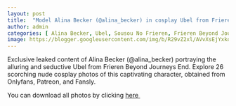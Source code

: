 ```yaml
---
layout: post
title:  "Model Alina Becker (@alina_becker) in cosplay Ubel from Frieren Beyond Journeys End - 26 leaked photos from Onlyfans, Patreon, and Fansly"
author: admin
categories: [ Alina Becker, Ubel, Sousou No Frieren, Frieren Beyond Journeys ]
image: https://blogger.googleusercontent.com/img/b/R29vZ2xl/AVvXsEjYxkorZuxvBntGWQwB_koK09w4cuAtp5t-hzzFyZbPCUTOqvEgeqDzlH7p6nOmchiV39s4Ucll4KiJU8twJTLlKe2nXMLOPs95TUngaMlY9rnONmbIbejV9awyr0c4e913_1IYruwI_o-su660rms2hPM62w8Kv964MNtTTqD5gMn2764NnTAEo_WpIt4y/s1600/01.webp
---
```


Exclusive leaked content of Alina Becker (@alina_becker) portraying the alluring and seductive Ubel from Frieren Beyond Journeys End. Explore 26 scorching nude cosplay photos of this captivating character, obtained from Onlyfans, Patreon, and Fansly.

<p>You can download all photos by clicking <a href="http://ouo.io/qs/OzRuKBTK?s=https://www.mediafire.com/file/oq21y5kovhfkwnd/Model_Alina_Becker_%2528%2540alina_becker%2529_in_cosplay_Ubel_from_Frieren_Beyond_Journeys_End_-_26_leaked_photos_from_Onlyfans%252C_Patreon%252C_and_Fansly.rar/file">here&nbsp;</a></p>

<div class="separator" style="clear: both;"><a href="https://blogger.googleusercontent.com/img/b/R29vZ2xl/AVvXsEjYxkorZuxvBntGWQwB_koK09w4cuAtp5t-hzzFyZbPCUTOqvEgeqDzlH7p6nOmchiV39s4Ucll4KiJU8twJTLlKe2nXMLOPs95TUngaMlY9rnONmbIbejV9awyr0c4e913_1IYruwI_o-su660rms2hPM62w8Kv964MNtTTqD5gMn2764NnTAEo_WpIt4y/s1600/01.webp" style="display: block; padding: 1em 0; text-align: center; "><img alt="" border="0" data-original-height="1707" data-original-width="1280" src="https://blogger.googleusercontent.com/img/b/R29vZ2xl/AVvXsEjYxkorZuxvBntGWQwB_koK09w4cuAtp5t-hzzFyZbPCUTOqvEgeqDzlH7p6nOmchiV39s4Ucll4KiJU8twJTLlKe2nXMLOPs95TUngaMlY9rnONmbIbejV9awyr0c4e913_1IYruwI_o-su660rms2hPM62w8Kv964MNtTTqD5gMn2764NnTAEo_WpIt4y/s1600/01.webp"/></a></div><div class="separator" style="clear: both;"><a href="https://blogger.googleusercontent.com/img/b/R29vZ2xl/AVvXsEjrKQ7XLoRFGdzki5t_XqBy8bzSikjDNBcgiJJRqRzPHp6oHxFJ-VIqTw3ugOBMpsGfVe7_jJtY5F3Vu8uinX8XFJPZstuOh4lor-3_TVJ34SoJiIKeGMqGWkKNvKFLShPuqwZq2QmN5m30n6BbQf-dOSJ2pjKlX_dR79APPQ9wk0DrkGxh8MJopAkE37ck/s1600/02.webp" style="display: block; padding: 1em 0; text-align: center; "><img alt="" border="0" data-original-height="1600" data-original-width="1280" src="https://blogger.googleusercontent.com/img/b/R29vZ2xl/AVvXsEjrKQ7XLoRFGdzki5t_XqBy8bzSikjDNBcgiJJRqRzPHp6oHxFJ-VIqTw3ugOBMpsGfVe7_jJtY5F3Vu8uinX8XFJPZstuOh4lor-3_TVJ34SoJiIKeGMqGWkKNvKFLShPuqwZq2QmN5m30n6BbQf-dOSJ2pjKlX_dR79APPQ9wk0DrkGxh8MJopAkE37ck/s1600/02.webp"/></a></div><div class="separator" style="clear: both;"><a href="https://blogger.googleusercontent.com/img/b/R29vZ2xl/AVvXsEjBj80AlD1OZ3cYscaOPHsOpL55LLXc_20cOkTyVY_wVsGiaRlLPfGYmt1WTdD47lJrFe1y3HIlVrS3ittaDFTiqf42PEG6f3oenayYAg0RyIEw2X-a8-tfRWdB5XxmAYLqfhDMmGPaSbXhirMxxbgPjAbX2uA_g2_mfQP6Fj7e_RIgH_YHSi3DvpMYuNj5/s1600/03.webp" style="display: block; padding: 1em 0; text-align: center; "><img alt="" border="0" data-original-height="1707" data-original-width="1280" src="https://blogger.googleusercontent.com/img/b/R29vZ2xl/AVvXsEjBj80AlD1OZ3cYscaOPHsOpL55LLXc_20cOkTyVY_wVsGiaRlLPfGYmt1WTdD47lJrFe1y3HIlVrS3ittaDFTiqf42PEG6f3oenayYAg0RyIEw2X-a8-tfRWdB5XxmAYLqfhDMmGPaSbXhirMxxbgPjAbX2uA_g2_mfQP6Fj7e_RIgH_YHSi3DvpMYuNj5/s1600/03.webp"/></a></div><div class="separator" style="clear: both;"><a href="https://blogger.googleusercontent.com/img/b/R29vZ2xl/AVvXsEhuILl23l5LsY-TaQUW9evVJlniAmv3p8Z_Tj6xYlvfgygRNvwwqCRvLl0VTTMbVuAgW7ry0yVV00dXntchEqWWU8dWo_mQh4Sbp2PhfT1UskkAUMzyKQqnIAIK51bBwJZVFEvGSr7cCYO4ahS8aE00363qeuaHbyir22CD-uPN8E-vy0_QC51LhhzpwyXi/s1600/04.webp" style="display: block; padding: 1em 0; text-align: center; "><img alt="" border="0" data-original-height="1707" data-original-width="1280" src="https://blogger.googleusercontent.com/img/b/R29vZ2xl/AVvXsEhuILl23l5LsY-TaQUW9evVJlniAmv3p8Z_Tj6xYlvfgygRNvwwqCRvLl0VTTMbVuAgW7ry0yVV00dXntchEqWWU8dWo_mQh4Sbp2PhfT1UskkAUMzyKQqnIAIK51bBwJZVFEvGSr7cCYO4ahS8aE00363qeuaHbyir22CD-uPN8E-vy0_QC51LhhzpwyXi/s1600/04.webp"/></a></div><div class="separator" style="clear: both;"><a href="https://blogger.googleusercontent.com/img/b/R29vZ2xl/AVvXsEhazfdUmFM3z9FrHOBLWoZLiYjEhMWWGzTC4pIkyIR_GGYdlkoQkbZyItQUCsDdh2YGSJdKyFQ5szR9R00IGGGfV3ftaZL82kQ6uSRu6aUj23dzG0cJgZGM6tRSIKVQJqtcCzecWNU_d4KiTi3xnuuBR0fJZXhGBe6JZL5UCkbLUUARdgweN_LsRMtJnDKs/s1600/05.webp" style="display: block; padding: 1em 0; text-align: center; "><img alt="" border="0" data-original-height="1707" data-original-width="1280" src="https://blogger.googleusercontent.com/img/b/R29vZ2xl/AVvXsEhazfdUmFM3z9FrHOBLWoZLiYjEhMWWGzTC4pIkyIR_GGYdlkoQkbZyItQUCsDdh2YGSJdKyFQ5szR9R00IGGGfV3ftaZL82kQ6uSRu6aUj23dzG0cJgZGM6tRSIKVQJqtcCzecWNU_d4KiTi3xnuuBR0fJZXhGBe6JZL5UCkbLUUARdgweN_LsRMtJnDKs/s1600/05.webp"/></a></div><div class="separator" style="clear: both;"><a href="https://blogger.googleusercontent.com/img/b/R29vZ2xl/AVvXsEjtMJyWlD_dFXlAxYEBQIpm69_vOBkRt1nsDqI5njI_lP50dUnxBU0QzEdMz-Ksy09Ov9mlBobtEC1qg5A1xNAcQxNmYcV7BtxnX7qyijyJZ16XuPB5JxcUJO4Ub2rnszIsSCCsPHskSD8312I0nVfrqEPPfSZY2OJ_oa5KhlWGidm1KVfJR9iTQHpK9aCx/s1600/06.webp" style="display: block; padding: 1em 0; text-align: center; "><img alt="" border="0" data-original-height="1707" data-original-width="1280" src="https://blogger.googleusercontent.com/img/b/R29vZ2xl/AVvXsEjtMJyWlD_dFXlAxYEBQIpm69_vOBkRt1nsDqI5njI_lP50dUnxBU0QzEdMz-Ksy09Ov9mlBobtEC1qg5A1xNAcQxNmYcV7BtxnX7qyijyJZ16XuPB5JxcUJO4Ub2rnszIsSCCsPHskSD8312I0nVfrqEPPfSZY2OJ_oa5KhlWGidm1KVfJR9iTQHpK9aCx/s1600/06.webp"/></a></div><div class="separator" style="clear: both;"><a href="https://blogger.googleusercontent.com/img/b/R29vZ2xl/AVvXsEjaKpesE7g9SwVJCPZt61Y6JtrURH3YyvlbT1Uzr3xSLL4Jw1lBXv0xcj09U8jPiVymkB9nCHjoADwCRHHh-6w15vSBTKX3k4hQRvVlH-oqi7w02BsbT2ijtCFdYHc18_Rl3Js92KWoYamzofzcDa0wjSC3qJvD20BVP0lW9mi8ckjGbCYEkgzNq2QovedA/s1600/07.webp" style="display: block; padding: 1em 0; text-align: center; "><img alt="" border="0" data-original-height="1707" data-original-width="1280" src="https://blogger.googleusercontent.com/img/b/R29vZ2xl/AVvXsEjaKpesE7g9SwVJCPZt61Y6JtrURH3YyvlbT1Uzr3xSLL4Jw1lBXv0xcj09U8jPiVymkB9nCHjoADwCRHHh-6w15vSBTKX3k4hQRvVlH-oqi7w02BsbT2ijtCFdYHc18_Rl3Js92KWoYamzofzcDa0wjSC3qJvD20BVP0lW9mi8ckjGbCYEkgzNq2QovedA/s1600/07.webp"/></a></div><div class="separator" style="clear: both;"><a href="https://blogger.googleusercontent.com/img/b/R29vZ2xl/AVvXsEh1kxeB9Am0HB-YDYragBeuWtOzJzJGTVqASuApkDNBhD9xQWlzWa_PKCj6H6oIOOZxfqmqzy9SMGx1j84bNOPD7eHxegw1GMviWKsCShUbp__IsiFBNqpeET0YLSf9Mgrzt9OLScrP6Pi27XeP7fuvcmLIIYAW23UU71esAeIM7O0R_fD8v50qYESaZ2uh/s1600/08.webp" style="display: block; padding: 1em 0; text-align: center; "><img alt="" border="0" data-original-height="1707" data-original-width="1280" src="https://blogger.googleusercontent.com/img/b/R29vZ2xl/AVvXsEh1kxeB9Am0HB-YDYragBeuWtOzJzJGTVqASuApkDNBhD9xQWlzWa_PKCj6H6oIOOZxfqmqzy9SMGx1j84bNOPD7eHxegw1GMviWKsCShUbp__IsiFBNqpeET0YLSf9Mgrzt9OLScrP6Pi27XeP7fuvcmLIIYAW23UU71esAeIM7O0R_fD8v50qYESaZ2uh/s1600/08.webp"/></a></div><div class="separator" style="clear: both;"><a href="https://blogger.googleusercontent.com/img/b/R29vZ2xl/AVvXsEgcKLP3924yTOCWGSD9anSSh0LQ-jZ2GTpea1Kma967OYNl7FnjLwTKOdbjjy-HdN_9tkSW4R6WGH6jvHVViFTIcYA18OwZcmTptJhTAdBQYg_k8xxC7mU079hd6okafP5q9fq37Bloc1TvlmjS496-MnGuKVWIM0utzoPmArb4H5tSAAop0f3Penhzgh17/s1600/09.webp" style="display: block; padding: 1em 0; text-align: center; "><img alt="" border="0" data-original-height="1707" data-original-width="1280" src="https://blogger.googleusercontent.com/img/b/R29vZ2xl/AVvXsEgcKLP3924yTOCWGSD9anSSh0LQ-jZ2GTpea1Kma967OYNl7FnjLwTKOdbjjy-HdN_9tkSW4R6WGH6jvHVViFTIcYA18OwZcmTptJhTAdBQYg_k8xxC7mU079hd6okafP5q9fq37Bloc1TvlmjS496-MnGuKVWIM0utzoPmArb4H5tSAAop0f3Penhzgh17/s1600/09.webp"/></a></div><div class="separator" style="clear: both;"><a href="https://blogger.googleusercontent.com/img/b/R29vZ2xl/AVvXsEhZ_kcCafva_pyXhAAIXk8bzI8MAJef0fz_rvkgbWmT41Nigo7pPyuHpi02CfQPAOgv_cI2CzfLBDZr4T8-ZY5bMkVimeLlS6ZCZ3AdVupKW62s0o3N62xbfsGFeBAZv_uY0zm3eh7rBhB0_8Am5WdQRe8CGGu1iPhkTt3uVG1BKbkrNqY2HEJPMDOCiORh/s1600/10.webp" style="display: block; padding: 1em 0; text-align: center; "><img alt="" border="0" data-original-height="1707" data-original-width="1280" src="https://blogger.googleusercontent.com/img/b/R29vZ2xl/AVvXsEhZ_kcCafva_pyXhAAIXk8bzI8MAJef0fz_rvkgbWmT41Nigo7pPyuHpi02CfQPAOgv_cI2CzfLBDZr4T8-ZY5bMkVimeLlS6ZCZ3AdVupKW62s0o3N62xbfsGFeBAZv_uY0zm3eh7rBhB0_8Am5WdQRe8CGGu1iPhkTt3uVG1BKbkrNqY2HEJPMDOCiORh/s1600/10.webp"/></a></div><div class="separator" style="clear: both;"><a href="https://blogger.googleusercontent.com/img/b/R29vZ2xl/AVvXsEiWr9kUXzuZ21M68XiCuAlo02DJ7rq4OTmQ1L0P3HZwjFCAaTPyfV7qFT67xX3Qtb8PYxK6kMNtU_49cMISpL_B6Vh4Zq2YPdGffWYR0hz1HDoL9VuZcGBOrNTJUJC3474kOLmCMkJYdCuvbjyKOjd_rgs9sv9x-q0sJ95KfFz1b9f60am_eE7nuHZMXFXS/s1600/11.webp" style="display: block; padding: 1em 0; text-align: center; "><img alt="" border="0" data-original-height="1707" data-original-width="1280" src="https://blogger.googleusercontent.com/img/b/R29vZ2xl/AVvXsEiWr9kUXzuZ21M68XiCuAlo02DJ7rq4OTmQ1L0P3HZwjFCAaTPyfV7qFT67xX3Qtb8PYxK6kMNtU_49cMISpL_B6Vh4Zq2YPdGffWYR0hz1HDoL9VuZcGBOrNTJUJC3474kOLmCMkJYdCuvbjyKOjd_rgs9sv9x-q0sJ95KfFz1b9f60am_eE7nuHZMXFXS/s1600/11.webp"/></a></div><div class="separator" style="clear: both;"><a href="https://blogger.googleusercontent.com/img/b/R29vZ2xl/AVvXsEg9xCHxfWk8bJSVGHYLTjyn5C8GyehimL00NtPr7ZgbBnBIFCSUcf3B-tnHc-dm0RNHtiDoqdWkAsp3IeNDAwGMkf6rS2_5eGUx1dYkAePEnhBWQNVOsDJGs1o_aVgK7L6ycngvdRfd3MJxv3wA39hNPSYOKDUWMwuOepBgedn8q-9sABER9Wc3ijjdQR-S/s1600/12.webp" style="display: block; padding: 1em 0; text-align: center; "><img alt="" border="0" data-original-height="1740" data-original-width="1280" src="https://blogger.googleusercontent.com/img/b/R29vZ2xl/AVvXsEg9xCHxfWk8bJSVGHYLTjyn5C8GyehimL00NtPr7ZgbBnBIFCSUcf3B-tnHc-dm0RNHtiDoqdWkAsp3IeNDAwGMkf6rS2_5eGUx1dYkAePEnhBWQNVOsDJGs1o_aVgK7L6ycngvdRfd3MJxv3wA39hNPSYOKDUWMwuOepBgedn8q-9sABER9Wc3ijjdQR-S/s1600/12.webp"/></a></div><div class="separator" style="clear: both;"><a href="https://blogger.googleusercontent.com/img/b/R29vZ2xl/AVvXsEhBavIMT1S04FaT6v_ACrzv2BIi5frP145GkPGMXmZx__K-EUWw9k6h8WAloWuf5tuL6TILYjiak_pO8Ha2zf3D-1zdhOhlMDwaPMnA7N2m9Pk7uh7Q_Uv-xkfGojmvSBPMCzLbz0h4Bvk7MwCRWek86_Uvtzh7sTvpHn4WfFDA9Y_wWH8dC-d3CJ7D8LtH/s1600/13.webp" style="display: block; padding: 1em 0; text-align: center; "><img alt="" border="0" data-original-height="1707" data-original-width="1280" src="https://blogger.googleusercontent.com/img/b/R29vZ2xl/AVvXsEhBavIMT1S04FaT6v_ACrzv2BIi5frP145GkPGMXmZx__K-EUWw9k6h8WAloWuf5tuL6TILYjiak_pO8Ha2zf3D-1zdhOhlMDwaPMnA7N2m9Pk7uh7Q_Uv-xkfGojmvSBPMCzLbz0h4Bvk7MwCRWek86_Uvtzh7sTvpHn4WfFDA9Y_wWH8dC-d3CJ7D8LtH/s1600/13.webp"/></a></div><div class="separator" style="clear: both;"><a href="https://blogger.googleusercontent.com/img/b/R29vZ2xl/AVvXsEgygr1LCbHoG3E-8AdgXF9NLb9Yjnv6kmVrQAy66yV-vYo-XN4p_SCga0wE7PRYfifoUgMaC09v6ICaZ2zADKm_SK86zevN0AUM6SExK7JsaLA0bKOJB_hwjOH7bZgR5_uRI0TeVPdOLHDtkMEcGmvTzn6t15L71L9X5wVmBw7Wh1GtBobkgClQQfY-s0mw/s1600/14.webp" style="display: block; padding: 1em 0; text-align: center; "><img alt="" border="0" data-original-height="1707" data-original-width="1280" src="https://blogger.googleusercontent.com/img/b/R29vZ2xl/AVvXsEgygr1LCbHoG3E-8AdgXF9NLb9Yjnv6kmVrQAy66yV-vYo-XN4p_SCga0wE7PRYfifoUgMaC09v6ICaZ2zADKm_SK86zevN0AUM6SExK7JsaLA0bKOJB_hwjOH7bZgR5_uRI0TeVPdOLHDtkMEcGmvTzn6t15L71L9X5wVmBw7Wh1GtBobkgClQQfY-s0mw/s1600/14.webp"/></a></div><div class="separator" style="clear: both;"><a href="https://blogger.googleusercontent.com/img/b/R29vZ2xl/AVvXsEgFJJtKU2p2q5VOy7lHHaW7RCZrjwMN8ddK_2gUEy1sB59zHRcopeYv3IxTZuMrIACTjqZUsGUmCl2qTWV7j-aFcFXa2u41HMEplXdvNn_hQUjipKBHfGhDBIA9JpAf0xH1EgJgcs4rjohTQGfKkNGIVusAEJsPbu12KBt6vGucxRAF1rCQVXygH6HsBLL1/s1600/15.webp" style="display: block; padding: 1em 0; text-align: center; "><img alt="" border="0" data-original-height="2267" data-original-width="1280" src="https://blogger.googleusercontent.com/img/b/R29vZ2xl/AVvXsEgFJJtKU2p2q5VOy7lHHaW7RCZrjwMN8ddK_2gUEy1sB59zHRcopeYv3IxTZuMrIACTjqZUsGUmCl2qTWV7j-aFcFXa2u41HMEplXdvNn_hQUjipKBHfGhDBIA9JpAf0xH1EgJgcs4rjohTQGfKkNGIVusAEJsPbu12KBt6vGucxRAF1rCQVXygH6HsBLL1/s1600/15.webp"/></a></div><div class="separator" style="clear: both;"><a href="https://blogger.googleusercontent.com/img/b/R29vZ2xl/AVvXsEg5Inw6tC5Yh0-ncJUdCbifXntYnyHp87nknPbKH5YB5TSpjZj-4Od2Aa5CFHkgB5aHGjw184zZDt03k-PVcrDLoXMAYDPk9CZQW_jRMivNCykKw9SdVXwn0xpBQtxJbOTTaQthvRupRN3Or-QfwAJM0_j6cO_ZJGD7BZyG3gxUH7VSFgM_m1JCRC5XEDNN/s1600/16.webp" style="display: block; padding: 1em 0; text-align: center; "><img alt="" border="0" data-original-height="1707" data-original-width="1280" src="https://blogger.googleusercontent.com/img/b/R29vZ2xl/AVvXsEg5Inw6tC5Yh0-ncJUdCbifXntYnyHp87nknPbKH5YB5TSpjZj-4Od2Aa5CFHkgB5aHGjw184zZDt03k-PVcrDLoXMAYDPk9CZQW_jRMivNCykKw9SdVXwn0xpBQtxJbOTTaQthvRupRN3Or-QfwAJM0_j6cO_ZJGD7BZyG3gxUH7VSFgM_m1JCRC5XEDNN/s1600/16.webp"/></a></div><div class="separator" style="clear: both;"><a href="https://blogger.googleusercontent.com/img/b/R29vZ2xl/AVvXsEhEy8anOYa8_Dt6j0xoFqCL9ubcdBftcUTWoo8uvXjJmFgELDp1X-J_LRrddVkyNYinxRf4xxnz-Iru_p5OD6icE7vBGixouL8aHuRk7gfOzovYCTJHwHEPuLWljHNztPFitFVEyA0pdoZt4UvPZtbaL4pgXk6cjSyxxG6XJnrwTjBjhI3WSXZPxynR4Ev1/s1600/17.webp" style="display: block; padding: 1em 0; text-align: center; "><img alt="" border="0" data-original-height="1707" data-original-width="1280" src="https://blogger.googleusercontent.com/img/b/R29vZ2xl/AVvXsEhEy8anOYa8_Dt6j0xoFqCL9ubcdBftcUTWoo8uvXjJmFgELDp1X-J_LRrddVkyNYinxRf4xxnz-Iru_p5OD6icE7vBGixouL8aHuRk7gfOzovYCTJHwHEPuLWljHNztPFitFVEyA0pdoZt4UvPZtbaL4pgXk6cjSyxxG6XJnrwTjBjhI3WSXZPxynR4Ev1/s1600/17.webp"/></a></div><div class="separator" style="clear: both;"><a href="https://blogger.googleusercontent.com/img/b/R29vZ2xl/AVvXsEjKDloLwiBz99NTokKYgcuVPad_XwBcqH1WwKleReS3z8SAlBYnoW-XCvXoZvJ1oJXfprwCqhn5kemmxld1VnFQ7goGbHBj5WzeMlQ3jEVQkyxj_jtcF6MDIOS8s8ZQZOyPoSpUMht210XKsAS6aSXW8rfEuxZn5_zFeE97d0UWpJPof_JvXcQhzuptgsvp/s1600/18.webp" style="display: block; padding: 1em 0; text-align: center; "><img alt="" border="0" data-original-height="1707" data-original-width="1280" src="https://blogger.googleusercontent.com/img/b/R29vZ2xl/AVvXsEjKDloLwiBz99NTokKYgcuVPad_XwBcqH1WwKleReS3z8SAlBYnoW-XCvXoZvJ1oJXfprwCqhn5kemmxld1VnFQ7goGbHBj5WzeMlQ3jEVQkyxj_jtcF6MDIOS8s8ZQZOyPoSpUMht210XKsAS6aSXW8rfEuxZn5_zFeE97d0UWpJPof_JvXcQhzuptgsvp/s1600/18.webp"/></a></div><div class="separator" style="clear: both;"><a href="https://blogger.googleusercontent.com/img/b/R29vZ2xl/AVvXsEimi_RsL1tAveC0ctWdZfslH7ATGu5f_uj5WmldsURLWshWoIdGhrn7sOBaofs5aU9s5d7zSYrq4Qd_uiPr9w_GNDVmd2ldQrJ_fZUVurdn6GOk1pYzUgo_KB4n5WBLYxAoI-iuYprcrTEHDa1sejQBgDJL2HyweWd24zs8Y28WS9meAq9-BnunILNaYQeN/s1600/19.webp" style="display: block; padding: 1em 0; text-align: center; "><img alt="" border="0" data-original-height="1736" data-original-width="1280" src="https://blogger.googleusercontent.com/img/b/R29vZ2xl/AVvXsEimi_RsL1tAveC0ctWdZfslH7ATGu5f_uj5WmldsURLWshWoIdGhrn7sOBaofs5aU9s5d7zSYrq4Qd_uiPr9w_GNDVmd2ldQrJ_fZUVurdn6GOk1pYzUgo_KB4n5WBLYxAoI-iuYprcrTEHDa1sejQBgDJL2HyweWd24zs8Y28WS9meAq9-BnunILNaYQeN/s1600/19.webp"/></a></div><div class="separator" style="clear: both;"><a href="https://blogger.googleusercontent.com/img/b/R29vZ2xl/AVvXsEiV72JmnNIDkdDpiEi9L7phpCk-7p66_BiyRpvxX4qpght8w43fRpOvVKCZ3q_RXhEncmqi7c419weGONrU8eqeQosDygEyOPaCiF2ppVfHDV0IDLv7HP386dCV4K0aipoZi7HfM56GpNH7RevMalOMsvJOI5g9zZwhe51PR5kAiPbibamwWdaVGGvWsBWr/s1600/20.webp" style="display: block; padding: 1em 0; text-align: center; "><img alt="" border="0" data-original-height="1728" data-original-width="1280" src="https://blogger.googleusercontent.com/img/b/R29vZ2xl/AVvXsEiV72JmnNIDkdDpiEi9L7phpCk-7p66_BiyRpvxX4qpght8w43fRpOvVKCZ3q_RXhEncmqi7c419weGONrU8eqeQosDygEyOPaCiF2ppVfHDV0IDLv7HP386dCV4K0aipoZi7HfM56GpNH7RevMalOMsvJOI5g9zZwhe51PR5kAiPbibamwWdaVGGvWsBWr/s1600/20.webp"/></a></div><div class="separator" style="clear: both;"><a href="https://blogger.googleusercontent.com/img/b/R29vZ2xl/AVvXsEjWE8jtbXcQHsERb30qLmeQ212zgd-3NkvPajfxiyuODBXrolCkCIX9xEKro95yOenDkue6jVGMoMnFjNYzaVgvlU3GVFVcgcmFMBBXymbf-fVmPzWCBUG6uB2zsJ8vM4J9aVEWo9HImn4zdclhZ-uNEePjdtmStl_cJ2FC1OxSlRPwv10rCL41YGWl0DNx/s1600/21.webp" style="display: block; padding: 1em 0; text-align: center; "><img alt="" border="0" data-original-height="1761" data-original-width="1280" src="https://blogger.googleusercontent.com/img/b/R29vZ2xl/AVvXsEjWE8jtbXcQHsERb30qLmeQ212zgd-3NkvPajfxiyuODBXrolCkCIX9xEKro95yOenDkue6jVGMoMnFjNYzaVgvlU3GVFVcgcmFMBBXymbf-fVmPzWCBUG6uB2zsJ8vM4J9aVEWo9HImn4zdclhZ-uNEePjdtmStl_cJ2FC1OxSlRPwv10rCL41YGWl0DNx/s1600/21.webp"/></a></div><div class="separator" style="clear: both;"><a href="https://blogger.googleusercontent.com/img/b/R29vZ2xl/AVvXsEjA8QKtt_c0GmSLLvqwVBS3SMkSSl3ptpH83R4S1Q_DKPZ4m7zmAywMT3fpf5l1rmZ-Yoky7RptszyQC2beCIA83qGMeeqHPQWtlTcGkk_aAhXNm0GuhoS6zI7PjdN8sj_C8lFlvt1zOIHaMyYYT-Ynw8sJvTjM7ruU1unC7ukBIwDqpzE0Ru9-zDVt2ilJ/s1600/22.webp" style="display: block; padding: 1em 0; text-align: center; "><img alt="" border="0" data-original-height="1774" data-original-width="1280" src="https://blogger.googleusercontent.com/img/b/R29vZ2xl/AVvXsEjA8QKtt_c0GmSLLvqwVBS3SMkSSl3ptpH83R4S1Q_DKPZ4m7zmAywMT3fpf5l1rmZ-Yoky7RptszyQC2beCIA83qGMeeqHPQWtlTcGkk_aAhXNm0GuhoS6zI7PjdN8sj_C8lFlvt1zOIHaMyYYT-Ynw8sJvTjM7ruU1unC7ukBIwDqpzE0Ru9-zDVt2ilJ/s1600/22.webp"/></a></div><div class="separator" style="clear: both;"><a href="https://blogger.googleusercontent.com/img/b/R29vZ2xl/AVvXsEj0goYmwSJVNkepKrV2CTCQqV4LrgWQS7Ey1vGyhl6CPgJINit7qeqUVz87yuJIsUAvPWusfnnKoANzwerORcLtCp9YbC46m7XkKXHvhYM44dOIApD_KZi8XmR-tGMza9pN_Y0N2J3emoaY5Wn3qtVeeFpuNLL6HMpfbL28tZrAs9KW93NH87oB1ebAdA2H/s1600/23.webp" style="display: block; padding: 1em 0; text-align: center; "><img alt="" border="0" data-original-height="1707" data-original-width="1280" src="https://blogger.googleusercontent.com/img/b/R29vZ2xl/AVvXsEj0goYmwSJVNkepKrV2CTCQqV4LrgWQS7Ey1vGyhl6CPgJINit7qeqUVz87yuJIsUAvPWusfnnKoANzwerORcLtCp9YbC46m7XkKXHvhYM44dOIApD_KZi8XmR-tGMza9pN_Y0N2J3emoaY5Wn3qtVeeFpuNLL6HMpfbL28tZrAs9KW93NH87oB1ebAdA2H/s1600/23.webp"/></a></div><div class="separator" style="clear: both;"><a href="https://blogger.googleusercontent.com/img/b/R29vZ2xl/AVvXsEi8EA25hQo4UeWH7miG24HS1ODiw2sqyKlKo1VwWuGkTJeEF-friC9cgHmjYNQg-OFUoTUjfIqM0W_SlboSGwpMjbNdDIJDwuYqr3j-K2RqiRaT9pREtUV3V7mG8SsnwWddXqST-j8UbqP2-Fey07wRxhl7ggBI7U-qXADly7eqD_sQaSrlEwKEc5X5bptm/s1600/24.webp" style="display: block; padding: 1em 0; text-align: center; "><img alt="" border="0" data-original-height="1723" data-original-width="1280" src="https://blogger.googleusercontent.com/img/b/R29vZ2xl/AVvXsEi8EA25hQo4UeWH7miG24HS1ODiw2sqyKlKo1VwWuGkTJeEF-friC9cgHmjYNQg-OFUoTUjfIqM0W_SlboSGwpMjbNdDIJDwuYqr3j-K2RqiRaT9pREtUV3V7mG8SsnwWddXqST-j8UbqP2-Fey07wRxhl7ggBI7U-qXADly7eqD_sQaSrlEwKEc5X5bptm/s1600/24.webp"/></a></div><div class="separator" style="clear: both;"><a href="https://blogger.googleusercontent.com/img/b/R29vZ2xl/AVvXsEh_dW37AT24LYfXPQeMpWtNq9T-7DWSDZt8VXnIUXb9i2VQ7hQ9CsV-s2wAh3Z3dUuay_er0WGOehaDtSyAfkeq8jOqYJf_j40b02FqSo14wXx9DoItU5H-SHlmjZRxfZZLYjmfFm8lfCcZR1WxkqN-DFMvm1JwctY3bVhy8YvwWyDwzjAXDRq9SljP9km1/s1600/25.webp" style="display: block; padding: 1em 0; text-align: center; "><img alt="" border="0" data-original-height="1707" data-original-width="1280" src="https://blogger.googleusercontent.com/img/b/R29vZ2xl/AVvXsEh_dW37AT24LYfXPQeMpWtNq9T-7DWSDZt8VXnIUXb9i2VQ7hQ9CsV-s2wAh3Z3dUuay_er0WGOehaDtSyAfkeq8jOqYJf_j40b02FqSo14wXx9DoItU5H-SHlmjZRxfZZLYjmfFm8lfCcZR1WxkqN-DFMvm1JwctY3bVhy8YvwWyDwzjAXDRq9SljP9km1/s1600/25.webp"/></a></div><div class="separator" style="clear: both;"><a href="https://blogger.googleusercontent.com/img/b/R29vZ2xl/AVvXsEhyjaloMRlDdlstMZQoglOKv8kooRnHmL0NX06zlYZLwKdVXELly5YkSbZTlhZ2dNq3wFiqorQBKzaPDfmvqdVIHg2YfTElKg6qVk7FdOKP6chJ6u7OdXQoH_itKDG_j8CVED0-reefLvVQXuSLbzOy2l-g57y-mtGzpAz7LExNMhPwU65t-RlE82ig893F/s1600/26.webp" style="display: block; padding: 1em 0; text-align: center; "><img alt="" border="0" data-original-height="1707" data-original-width="1280" src="https://blogger.googleusercontent.com/img/b/R29vZ2xl/AVvXsEhyjaloMRlDdlstMZQoglOKv8kooRnHmL0NX06zlYZLwKdVXELly5YkSbZTlhZ2dNq3wFiqorQBKzaPDfmvqdVIHg2YfTElKg6qVk7FdOKP6chJ6u7OdXQoH_itKDG_j8CVED0-reefLvVQXuSLbzOy2l-g57y-mtGzpAz7LExNMhPwU65t-RlE82ig893F/s1600/26.webp"/></a></div>